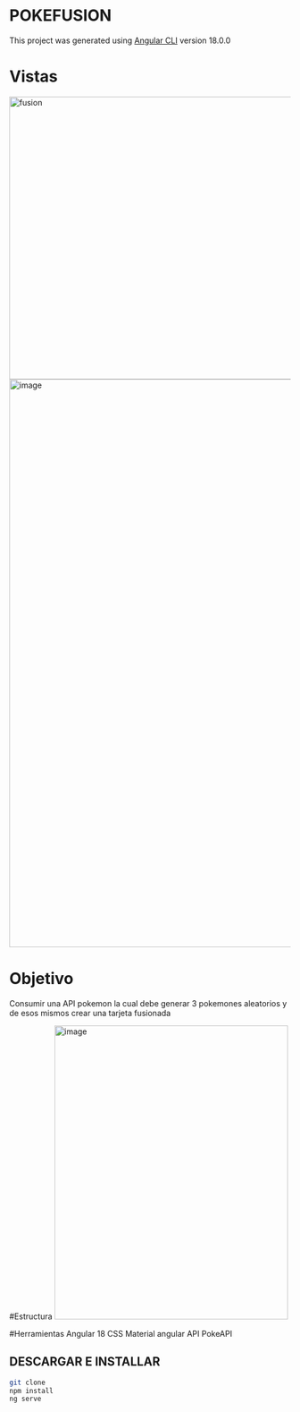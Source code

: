 # POKEFUSION

This project was generated using [Angular CLI](https://github.com/angular/angular-cli) version 18.0.0

# Vistas
<img width="930" height="505" alt="fusion" src="https://github.com/user-attachments/assets/776df3ee-d189-4648-bdbf-234b1e64e847" />
<img width="1864" height="1015" alt="image" src="https://github.com/user-attachments/assets/bf08fcb3-3c14-4aae-a5f7-f3616e015df3" />

# Objetivo
Consumir una API pokemon la cual debe generar 3 pokemones aleatorios y de esos mismos crear una tarjeta fusionada

#Estructura 
<img width="418" height="525" alt="image" src="https://github.com/user-attachments/assets/f0b93a9e-4e18-46d3-97cd-6bd98670683e" />


#Herramientas
Angular 18
CSS
Material angular
API PokeAPI

## DESCARGAR E INSTALLAR
```bash
git clone
npm install
ng serve
```
